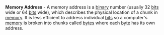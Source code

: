 **Memory Address** - A memory address is a [binary](/docs/Definitions/Binary) number (usually 32 [bits](docs/Definitions/Bit.md) wide or 64 [bits](docs/Definitions/Bit.md) wide), which describes the physical location of a chunk in [memory](docs/Definitions/Memory.md). It is less efficient to address individual [bits](docs/Definitions/Bit.md) so a computer's [memory](docs/Definitions/Memory.md) is broken into chunks called [bytes](docs/Definitions/Byte.md) where each [byte](docs/Definitions/Byte.md) has its own address.
